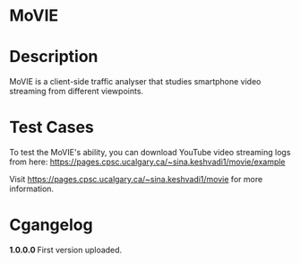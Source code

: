# MoVIE

# Description
MoVIE is a client-side traffic analyser that studies smartphone video streaming from different viewpoints.

# Test Cases
To test the MoVIE's ability, you can download YouTube video streaming logs from here:
https://pages.cpsc.ucalgary.ca/~sina.keshvadi1/movie/example

Visit https://pages.cpsc.ucalgary.ca/~sina.keshvadi1/movie for more information.

# Cgangelog
<b> 1.0.0.0 </b> First version uploaded.
